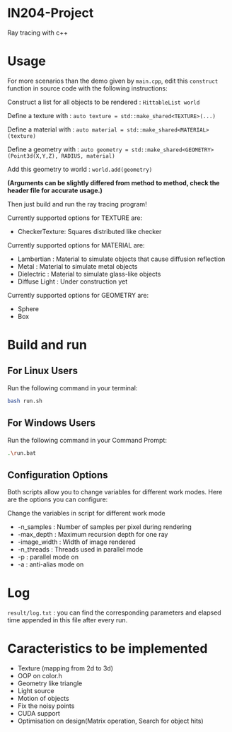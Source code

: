 # IN204-Project
Ray tracing with c++

# Usage
For more scenarios than the demo given by `main.cpp`, edit this `construct` function in source code with the following instructions:

Construct a list for all objects to be rendered : `HittableList world`

Define a texture with : `auto texture = std::make_shared<TEXTURE>(...)`

Define a material with : `auto material = std::make_shared<MATERIAL>(texture)`

Define a geometry with : `auto geometry = std::make_shared<GEOMETRY>(Point3d(X,Y,Z), RADIUS, material)`

Add this geometry to world : `world.add(geometry)`

**(Arguments can be slightly differed from method to method, check the header file for accurate usage.)**

Then just build and run the ray tracing program!

Currently supported options for TEXTURE are:
 - CheckerTexture: Squares distributed like checker

Currently supported options for MATERIAL are:
 - Lambertian : Material to simulate objects that cause diffusion reflection
 - Metal : Material to simulate metal objects
 - Dielectric : Material to simulate glass-like objects
 - Diffuse Light : Under construction yet

Currently supported options for GEOMETRY are:
 - Sphere
 - Box

# Build and run

## For Linux Users

Run the following command in your terminal:

```bash
bash run.sh
```

## For Windows Users

Run the following command in your Command Prompt:

```bash
.\run.bat
```

## Configuration Options

Both scripts allow you to change variables for different work modes. Here are the options you can configure:

Change the variables in script for different work mode

- -n_samples : Number of samples per pixel during rendering
- -max_depth : Maximum recursion depth for one ray
- -image_width : Width of image rendered
- -n_threads : Threads used in parallel mode
- -p : parallel mode on
- -a : anti-alias mode on

# Log

`result/log.txt` : you can find the corresponding parameters and elapsed time appended in this file after every run.

# Caracteristics to be implemented

- Texture (mapping from 2d to 3d)
- OOP on color.h
- Geometry like triangle
- Light source
- Motion of objects
- Fix the noisy points
- CUDA support
- Optimisation on design(Matrix operation, Search for object hits)